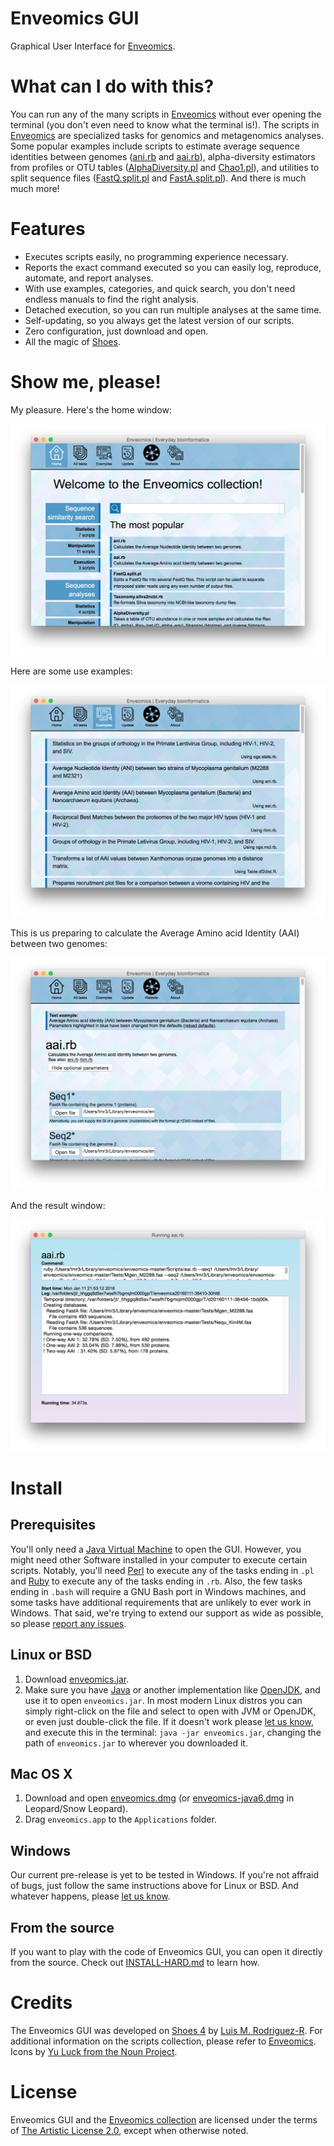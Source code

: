 Enveomics GUI
=============

Graphical User Interface for [Enveomics][enve].

What can I do with this?
========================
You can run any of the many scripts in [Enveomics][enve] without ever opening
the terminal (you don't even need to know what the terminal is!). The scripts
in [Enveomics][enve] are specialized tasks for genomics and metagenomics
analyses. Some popular examples include scripts to estimate average sequence
identities between genomes ([ani.rb][anirb] and [aai.rb][aairb]),
alpha-diversity estimators from profiles or OTU tables ([AlphaDiversity.pl][1]
and [Chao1.pl][2]), and utilities to split sequence files ([FastQ.split.pl][3]
and [FastA.split.pl][4]). And there is much much more!

Features
========
* Executes scripts easily, no programming experience necessary.
* Reports the exact command executed so you can easily log, reproduce, automate,
  and report analyses.
* With use examples, categories, and quick search, you don't need endless
  manuals to find the right analysis.
* Detached execution, so you can run multiple analyses at the same time.
* Self-updating, so you always get the latest version of our scripts.
* Zero configuration, just download and open.
* All the magic of [Shoes][shoes].

Show me, please!
================
My pleasure. Here's the home window:

![home](docs/img/Home.png)

Here are some use examples:

![all tasks](docs/img/Examples.png)

This is us preparing to calculate the Average Amino acid Identity (AAI) between
two genomes:

![aai form](docs/img/aai-form.png)

And the result window:

![aai result](docs/img/aai-result.png)

Install
=======
Prerequisites
-------------
You'll only need a [Java Virtual Machine][5] to open the GUI. However, you
might need other Software installed in your computer to execute certain scripts.
Notably, you'll need [Perl][6] to execute any of the tasks ending in `.pl` and
[Ruby][7] to execute any of the tasks ending in `.rb`. Also, the few tasks
ending in `.bash` will require a GNU Bash port in Windows machines, and some
tasks have additional requirements that are unlikely to ever work in Windows.
That said, we're trying to extend our support as wide as possible, so please
[report any issues][issues].

Linux or BSD
------------
1. Download [enveomics.jar][jar].
2. Make sure you have [Java][5] or another implementation like [OpenJDK][8],
   and use it to open `enveomics.jar`. In most modern Linux distros you can
   simply right-click on the file and select to open with JVM or OpenJDK, or
   even just double-click the file. If it doesn't work please
   [let us know][issues], and execute this in the terminal:
   `java -jar enveomics.jar`, changing the path of `enveomics.jar` to wherever
   you downloaded it.

Mac OS X
--------
1. Download and open [enveomics.dmg][dmg] (or [enveomics-java6.dmg][dmg6] in
   Leopard/Snow Leopard).
2. Drag `enveomics.app` to the `Applications` folder.

Windows
-------
Our current pre-release is yet to be tested in Windows. If you're not affraid of
bugs, just follow the same instructions above for Linux or BSD. And whatever
happens, please [let us know][issues].

From the source
---------------
If you want to play with the code of Enveomics GUI, you can open it directly
from the source. Check out [INSTALL-HARD.md](docs/INSTALL-HARD.md) to learn how.

Credits
=======
The Enveomics GUI was developed on [Shoes 4][shoes] by
[Luis M. Rodriguez-R][lrr]. For additional information on the scripts
collection, please refer to [Enveomics][lrr]. Icons by
[Yu Luck from the Noun Project][yuluck].

License
=======
Enveomics GUI and the [Enveomics collection][lrr] are licensed under the terms
of [The Artistic License 2.0](LICENSE), except when otherwise noted.


[issues]: https://github.com/lmrodriguezr/enveomics-gui/issues
[jar]: http://enve-omics.ce.gatech.edu/data/public_enveomics/enveomics.jar
[dmg]: http://enve-omics.ce.gatech.edu/data/public_enveomics/enveomics.dmg
[dmg6]: http://enve-omics.ce.gatech.edu/data/public_enveomics/enveomics-java6.dmg
[lrr]: http://lmrodriguezr.github.io/
[enve]: https://github.com/lmrodriguezr/enveomics  "Enveomics collection"
[anirb]: http://enveomics.blogspot.com/2013/10/anirb.html
[aairb]: http://enveomics.blogspot.com/2013/10/aairb.html
[shoes]: https://github.com/shoes/shoes4 "Shoes 4"
[yuluck]: https://thenounproject.com/yuluck
[1]: http://enveomics.blogspot.com/2013/08/alphadiversitypl.html
[2]: http://enveomics.blogspot.com/2012/11/scripts-chao1pl.html
[3]: http://enveomics.blogspot.com/2012/11/fastasplitpl.html
[4]: http://enveomics.blogspot.com/2013/09/fastqsplitpl.html
[5]: https://www.java.com/en/download/
[6]: https://www.perl.org/get.html
[7]: https://www.ruby-lang.org/en/documentation/installation/
[8]: http://openjdk.java.net/
